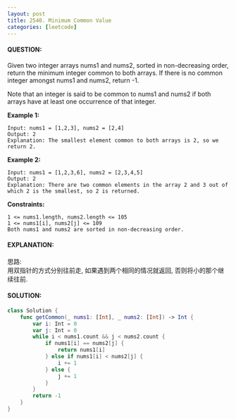 ```yaml
---
layout: post
title: 2540. Minimum Common Value
categories: [leetcode]
---
```

#### QUESTION:
Given two integer arrays nums1 and nums2, sorted in non-decreasing order, return the minimum integer common to both arrays. If there is no common integer amongst nums1 and nums2, return -1.

Note that an integer is said to be common to nums1 and nums2 if both arrays have at least one occurrence of that integer.

 

__Example 1:__
```
Input: nums1 = [1,2,3], nums2 = [2,4]
Output: 2
Explanation: The smallest element common to both arrays is 2, so we return 2.
```
__Example 2:__
```
Input: nums1 = [1,2,3,6], nums2 = [2,3,4,5]
Output: 2
Explanation: There are two common elements in the array 2 and 3 out of which 2 is the smallest, so 2 is returned.
```

__Constraints:__
```
1 <= nums1.length, nums2.length <= 105
1 <= nums1[i], nums2[j] <= 109
Both nums1 and nums2 are sorted in non-decreasing order.
```
#### EXPLANATION:

思路:  
用双指针的方式分别往前走, 如果遇到两个相同的情况就返回, 否则将小的那个继续往前. 

#### SOLUTION:
```swift
class Solution {
    func getCommon(_ nums1: [Int], _ nums2: [Int]) -> Int {
        var i: Int = 0
        var j: Int = 0
        while i < nums1.count && j < nums2.count {
            if nums1[i] == nums2[j] {
                return nums1[i]
            } else if nums1[i] < nums2[j] {
                i += 1
            } else {
                j += 1
            }
        }
        return -1
    }
}
```
